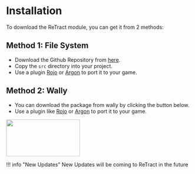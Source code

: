 # Installation

To download the ReTract module, you can get it from 2 methods:

## Method 1: File System

* Download the Github Repository from [here](https://github.com/daulric/ReTract).
* Copy the `src` directory into your project.
* Use a plugin [Rojo](https://rojo.space) or [Argon](https://devforum.roblox.com/t/argon-vs-code-sync-plugin/2021776) to port it to your game.

## Method 2: Wally

* You can download the package from wally by clicking the button below.
* Use a plugin like [Rojo](https://rojo.space) or [Argon](https://devforum.roblox.com/t/argon-vs-code-sync-plugin/2021776) to port it to your game.

[<img src="https://wally.run/static/wally-logo.7f93c2d5.svg" width="200" height="100">](https://wally.run/package/daulric/retract)

!!! info "New Updates"
    New Updates will be coming to ReTract in the future